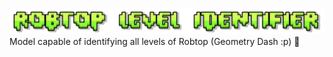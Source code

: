 ![Preview](static/logo.png) 
Model capable of identifying all levels of Robtop (Geometry Dash :p) 🤖  
